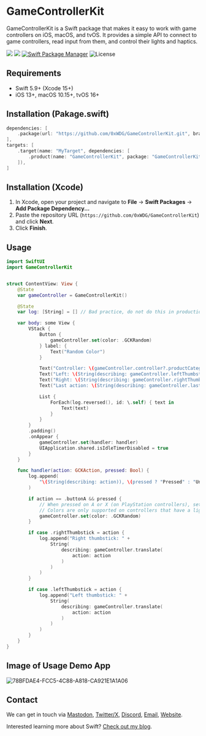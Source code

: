 # GameControllerKit

GameControllerKit is a Swift package that makes it easy to work with game controllers on iOS, macOS, and tvOS. It provides a simple API to connect to game controllers, read input from them, and control their lights and haptics.

[![](https://img.shields.io/endpoint?url=https%3A%2F%2Fswiftpackageindex.com%2Fapi%2Fpackages%2F0xWDG%2FGameControllerKit%2Fbadge%3Ftype%3Dplatforms)](https://swiftpackageindex.com/0xWDG/GameControllerKit)
[![](https://img.shields.io/endpoint?url=https%3A%2F%2Fswiftpackageindex.com%2Fapi%2Fpackages%2F0xWDG%2FGameControllerKit%2Fbadge%3Ftype%3Dswift-versions)](https://swiftpackageindex.com/0xWDG/GameControllerKit)
[![Swift Package Manager](https://img.shields.io/badge/SPM-compatible-brightgreen.svg)](https://swift.org/package-manager)
![License](https://img.shields.io/github/license/0xWDG/GameControllerKit)

## Requirements

- Swift 5.9+ (Xcode 15+)
- iOS 13+, macOS 10.15+, tvOS 16+

## Installation (Pakage.swift)

```swift
dependencies: [
    .package(url: "https://github.com/0xWDG/GameControllerKit.git", branch: "main"),
],
targets: [
    .target(name: "MyTarget", dependencies: [
        .product(name: "GameControllerKit", package: "GameControllerKit"),
    ]),
]
```

## Installation (Xcode)

1. In Xcode, open your project and navigate to **File** → **Swift Packages** → **Add Package Dependency...**
2. Paste the repository URL (`https://github.com/0xWDG/GameControllerKit`) and click **Next**.
3. Click **Finish**.

## Usage

```swift
import SwiftUI
import GameControllerKit


struct ContentView: View {
    @State
    var gameController = GameControllerKit()

    @State
    var log: [String] = [] // Bad practice, do not do this in production.

    var body: some View {
        VStack {
            Button {
                gameController.set(color: .GCKRandom)
            } label: {
                Text("Random Color")
            }

            Text("Controller: \(gameController.controller?.productCategory ?? "None"), \((gameController.controllerType ?? .generic).description)")
            Text("Left: \(String(describing: gameController.leftThumbstick)).")
            Text("Right: \(String(describing: gameController.rightThumbstick)).")
            Text("Last action: \(String(describing: gameController.lastAction)).")

            List {
                ForEach(log.reversed(), id: \.self) { text in
                    Text(text)
                }
            }
        }
        .padding()
        .onAppear {
            gameController.set(handler: handler)
            UIApplication.shared.isIdleTimerDisabled = true
        }
    }

    func handler(action: GCKAction, pressed: Bool) {
        log.append(
            "\(String(describing: action)), \(pressed ? "Pressed" : "Unpressed")"
        )

        if action == .buttonA && pressed {
            // When pressed on A or X (on PlayStation controllers), set the color to a random color.
            // Colors are only supported on controllers that have a light, like DualShock and Dualsense controllers.
            gameController.set(color: .GCKRandom)
        }

        if case .rightThumbstick = action {
            log.append("Right thumbstick: " +
                String(
                    describing: gameController.translate(
                        action: action
                    )
                )
            )
        }

        if case .leftThumbstick = action {
            log.append("Left thumbstick: " +
                String(
                    describing: gameController.translate(
                        action: action
                    )
                )
            )
        }
    }
}
```

## Image of Usage Demo App
![78BFDAE4-FCC5-4C88-A818-CA921E1A1A06](https://github.com/user-attachments/assets/ef05f613-6b8d-4058-ac6d-db098b3e97b2)

## Contact

We can get in touch via [Mastodon](https://mastodon.social/@0xWDG), [Twitter/X](https://twitter.com/0xWDG), [Discord](https://discordapp.com/users/918438083861573692), [Email](mailto:email@wesleydegroot.nl), [Website](https://wesleydegroot.nl).

Interested learning more about Swift? [Check out my blog](https://wesleydegroot.nl/blog/).
